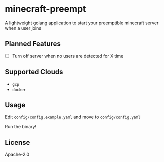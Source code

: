 # minecraft-preempt

A lightweight golang application to start your preemptible minecraft server when a user joins

## Planned Features

- [ ] Turn off server when no users are detected for X time

## Supported Clouds

- `gcp`
- `docker`

## Usage

Edit `config/config.example.yaml` and move to `config/config.yaml`

Run the binary!

## License

Apache-2.0

